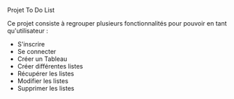 Projet To Do List

Ce projet consiste à regrouper plusieurs fonctionnalités pour pouvoir en tant qu'utilisateur : 

- S'inscrire
- Se connecter 
- Créer un Tableau 
- Créer différentes listes
- Récupérer les listes 
- Modifier les listes
- Supprimer les listes 